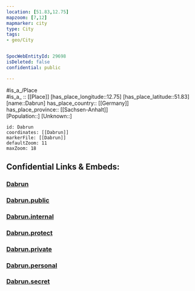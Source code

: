 ```yaml
---
location: [51.83,12.75] 
mapzoom: [7,12] 
mapmarker: city 
type: City
tags:
- geo/City


SpocWebEntityId: 29698
isDeleted: false
confidential: public

---
```

#is_a_/Place  
#is_a_ :: [[Place]] 
[has_place_longitude::12.75] 
[has_place_latitude::51.83] 
[name::Dabrun] 
has_place_country:: [[Germany]]  
has_place_province:: [[Sachsen-Anhalt]]  
[Population::] 
[Unknown::] 


```leaflet
id: Dabrun
coordinates: [[Dabrun]] 
markerFile: [[Dabrun]] 
defaultZoom: 11 
maxZoom: 18
```


## Confidential Links & Embeds: 

### [Dabrun](/_Standards/Earth/Continent/Europe/Europe~Central/Germany/Germany~East/Sachsen-Anhalt/counties~SA/Wittenberg/cities~Wittenberg/Kemberg/City/Dabrun.md) 

### [Dabrun.public](/_public/Earth/Continent/Europe/Europe~Central/Germany/Germany~East/Sachsen-Anhalt/counties~SA/Wittenberg/cities~Wittenberg/Kemberg/City/Dabrun.public.md) 

### [Dabrun.internal](/_internal/Earth/Continent/Europe/Europe~Central/Germany/Germany~East/Sachsen-Anhalt/counties~SA/Wittenberg/cities~Wittenberg/Kemberg/City/Dabrun.internal.md) 

### [Dabrun.protect](/_protect/Earth/Continent/Europe/Europe~Central/Germany/Germany~East/Sachsen-Anhalt/counties~SA/Wittenberg/cities~Wittenberg/Kemberg/City/Dabrun.protect.md) 

### [Dabrun.private](/_private/Earth/Continent/Europe/Europe~Central/Germany/Germany~East/Sachsen-Anhalt/counties~SA/Wittenberg/cities~Wittenberg/Kemberg/City/Dabrun.private.md) 

### [Dabrun.personal](/_personal/Earth/Continent/Europe/Europe~Central/Germany/Germany~East/Sachsen-Anhalt/counties~SA/Wittenberg/cities~Wittenberg/Kemberg/City/Dabrun.personal.md) 

### [Dabrun.secret](/_secret/Earth/Continent/Europe/Europe~Central/Germany/Germany~East/Sachsen-Anhalt/counties~SA/Wittenberg/cities~Wittenberg/Kemberg/City/Dabrun.secret.md)

